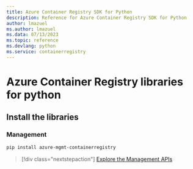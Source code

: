 ```yaml
---
title: Azure Container Registry SDK for Python
description: Reference for Azure Container Registry SDK for Python
author: lmazuel
ms.author: lmazuel
ms.data: 07/13/2023
ms.topic: reference
ms.devlang: python
ms.service: containerregistry
---
```

# Azure Container Registry libraries for python

## Install the libraries


### Management

```bash
pip install azure-mgmt-containerregistry
```
> [!div class="nextstepaction"]
> [Explore the Management APIs](/python/api/overview/azure/containerregistry/management)